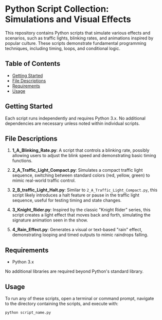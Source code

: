 # Python Script Collection: Simulations and Visual Effects

This repository contains Python scripts that simulate various effects and scenarios, such as traffic lights, blinking rates, and animations inspired by popular culture. These scripts demonstrate fundamental programming techniques, including timing, loops, and conditional logic.

## Table of Contents

- [Getting Started](#getting-started)
- [File Descriptions](#file-descriptions)
- [Requirements](#requirements)
- [Usage](#usage)

## Getting Started

Each script runs independently and requires Python 3.x. No additional dependencies are necessary unless noted within individual scripts.

## File Descriptions

1. **1_A_Blinking_Rate.py**: A script that controls a blinking rate, possibly allowing users to adjust the blink speed and demonstrating basic timing functions.

2. **2_A_Traffic_Light_Compact.py**: Simulates a compact traffic light sequence, switching between standard colors (red, yellow, green) to mimic real-world traffic control.

3. **2_B_traffic_Light_Halt.py**: Similar to `2_A_Traffic_Light_Compact.py`, this script likely introduces a halt feature or pause in the traffic light sequence, useful for testing timing and state changes.

4. **3_Knight_Rider.py**: Inspired by the classic "Knight Rider" series, this script creates a light effect that moves back and forth, simulating the signature animation seen in the show.

5. **4_Rain_Effect.py**: Generates a visual or text-based "rain" effect, demonstrating looping and timed outputs to mimic raindrops falling.

## Requirements

- Python 3.x

No additional libraries are required beyond Python's standard library.

## Usage

To run any of these scripts, open a terminal or command prompt, navigate to the directory containing the scripts, and execute with:

```bash
python script_name.py
